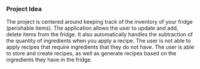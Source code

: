 ### Project Idea


The project is centered around keeping track of the inventory of your fridge (perishable items). The application allows the user to update and add, delete items from the fridge. It also automatically handles the subtraction of the quantity of ingredients when you apply a recipe. The user is not able to apply recipes that require ingredients that they do not have. The user is able to store and create recipes, as well as generate recipes based on the ingredients they have in the fridge. 


